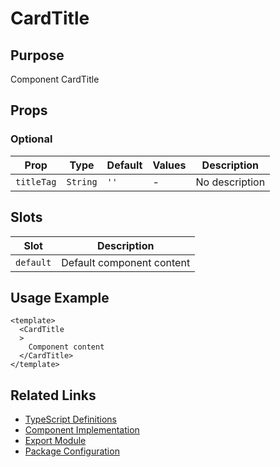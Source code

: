 # CardTitle

## Purpose

Component CardTitle

## Props

### Optional
| Prop | Type | Default | Values | Description |
|------|------|---------|--------|-------------|
| `titleTag` | `String` | `''` | - | No description |

## Slots

| Slot | Description |
|------|-------------|
| `default` | Default component content |

## Usage Example

```vue
<template>
  <CardTitle
  >
    Component content
  </CardTitle>
</template>
```

## Related Links

- [TypeScript Definitions](./CardTitle.d.ts)
- [Component Implementation](./CardTitle.vue)
- [Export Module](./cardtitle.js)
- [Package Configuration](./package.json)
